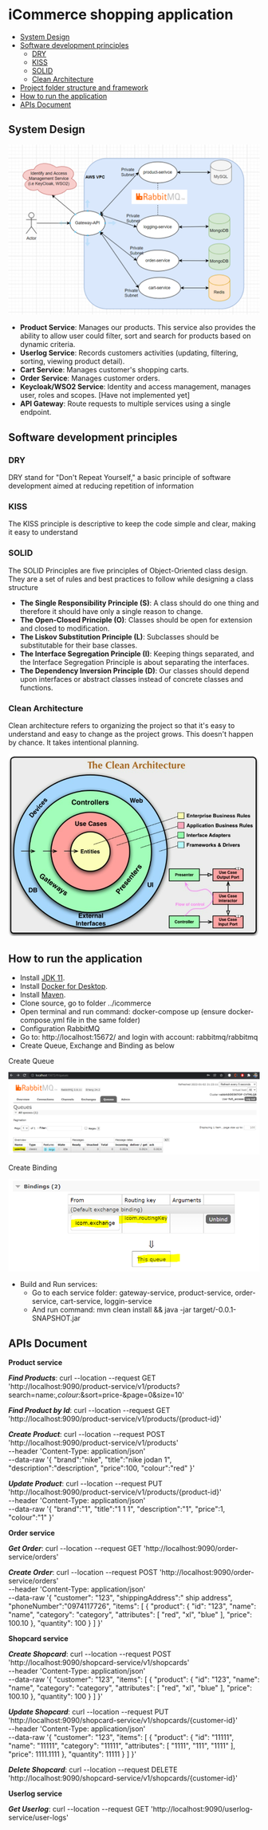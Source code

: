 # iCommerce shopping application
- [System Design](#system-design)
- [Software development principles](#software-development-principles)
    - [DRY](#dry)
    - [KISS](#kiss)
    - [SOLID](#solid)
    - [Clean Architecture](#clean-architecture)
- [Project folder structure and framework](project-folder-structure-and-framework)
- [How to run the application](#how-to-run-the-application)
- [APIs Document](#apis-document)

## System Design

![System Design](images/system_design.png)

- **Product Service**: Manages our products. This service also provides the ability to allow user could filter, sort and search for products based on dynamic criteria.
- **Userlog Service**: Records customers activities (updating, filtering, sorting, viewing product detail).
- **Cart Service**: Manages customer's shopping carts.
- **Order Service**: Manages customer orders.
- **Keycloak/WSO2 Service**: Identity and access management, manages user, roles and scopes. [Have not implemented yet]
- **API Gateway**: Route requests to multiple services using a single endpoint.

## Software development principles

### DRY
DRY stand for "Don't Repeat Yourself," a basic principle of software development aimed at reducing repetition of information

### KISS
The KISS principle is descriptive to keep the code simple and clear, making it easy to understand

### SOLID
The SOLID Principles are five principles of Object-Oriented class design. They are a set of rules and best practices to follow while designing a class structure
- **The Single Responsibility Principle (S)**: A class should do one thing and therefore it should have only a single reason to change.
- **The Open-Closed Principle (O)**: Classes should be open for extension and closed to modification.
- **The Liskov Substitution Principle (L)**: Subclasses should be substitutable for their base classes.
- **The Interface Segregation Principle (I)**: Keeping things separated, and the Interface Segregation Principle is about separating the interfaces.
- **The Dependency Inversion Principle (D)**: Our classes should depend upon interfaces or abstract classes instead of concrete classes and functions.

### Clean Architecture
Clean architecture refers to organizing the project so that it's easy to understand and easy to change as the project grows. This doesn't happen by chance. It takes intentional planning.

![Clean Architecture](images/clean_architecture.jpg)

## How to run the application

- Install [JDK 11](https://www.oracle.com/java/technologies/javase-jdk11-downloads.html).
- Install [Docker for Desktop](https://www.docker.com/products/docker-desktop).
- Install [Maven](https://maven.apache.org/download.cgi?Preferred=ftp://mirror.reverse.net/pub/apache/).
- Clone source, go to folder ../icommerce
- Open terminal and run command: docker-compose up (ensure docker-compose.yml file in the same folder)
- Configuration RabbitMQ
- Go to: http://localhost:15672/ and login with account: rabbitmq/rabbitmq
- Create Queue, Exchange and Binding as below

Create Queue

![Create Queue](images/create_rabbitmq_queue.png)

Create Binding

![Create Binding](images/create_rabbitmq_binding.png)

- Build and Run services: 
    + Go to each service folder: gateway-service, product-service, order-service, cart-service, loggin-service
    + And run command: mvn clean install && java -jar target/<service-name>-0.0.1-SNAPSHOT.jar


## APIs Document

**Product service**

***Find Products***:
curl --location --request GET 'http://localhost:9090/product-service/v1/products?search=name:*,colour:*&sort=price-&page=0&size=10'

***Find Product by Id***:
curl --location --request GET 'http://localhost:9090/product-service/v1/products/{product-id}'

***Create Product***:
curl --location --request POST 'http://localhost:9090/product-service/v1/products' \
--header 'Content-Type: application/json' \
--data-raw '{
    "brand":"nike",
    "title":"nike jodan 1",
    "description":"description",
    "price":100,
    "colour":"red"
}'

***Update Product***:
curl --location --request PUT 'http://localhost:9090/product-service/v1/products/{product-id}' \
--header 'Content-Type: application/json' \
--data-raw '{
    "brand":"1",
    "title":"1 1 1",
    "description":"1",
    "price":1,
    "colour":"1"
}'

**Order service**

***Get Order***:
curl --location --request GET 'http://localhost:9090/order-service/orders'

***Create Order***:
curl --location --request POST 'http://localhost:9090/order-service/orders' \
--header 'Content-Type: application/json' \
--data-raw '{
    "customer": "123",
    "shippingAddress":" ship address",
    "phoneNumber":"0974117726",
    "items": [
        {
            "product": {
                "id": "123",
                "name": "name",
                "category": "category",
                "attributes": [
                    "red",
                    "xl",
                    "blue"
                ],
                "price": 100.10
            },
            "quantity": 100
        }
    ]
}'

**Shopcard service**

***Create Shopcard***:
curl --location --request POST 'http://localhost:9090/shopcard-service/v1/shopcards' \
--header 'Content-Type: application/json' \
--data-raw '{
    "customer": "123",
    "items": [
        {
            "product": {
                "id": "123",
                "name": "name",
                "category": "category",
                "attributes": [
                    "red",
                    "xl",
                    "blue"
                ],
                "price": 100.10
            },
            "quantity": 100
        }
    ]
}'

***Update Shopcard***:
curl --location --request PUT 'http://localhost:9090/shopcard-service/v1/shopcards/{customer-id}' \
--header 'Content-Type: application/json' \
--data-raw '{
    "customer": "123",
    "items": [
        {
            "product": {
                "id": "11111",
                "name": "11111",
                "category": "11111",
                "attributes": [
                    "1111",
                    "111",
                    "1111"
                ],
                "price": 1111.1111
            },
            "quantity": 11111
        }
    ]
}'

***Delete Shopcard***:
curl --location --request DELETE 'http://localhost:9090/shopcard-service/v1/shopcards/{customer-id}'

**Userlog service**

***Get Userlog***:
curl --location --request GET 'http://localhost:9090/userlog-service/user-logs'
